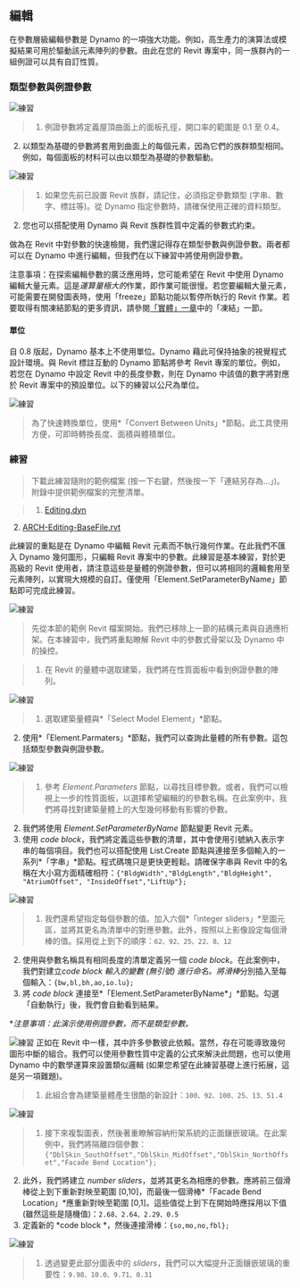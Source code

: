 

## 編輯

在參數層級編輯參數是 Dynamo 的一項強大功能。例如，高生產力的演算法或模擬結果可用於驅動該元素陣列的參數。由此在您的 Revit 專案中，同一族群內的一組例證可以具有自訂性質。

### 類型參數與例證參數

![練習](images/8-5/Exercise/32.png)

> 1. 例證參數將定義屋頂曲面上的面板孔徑，開口率的範圍是 0.1 至 0.4。
2. 以類型為基礎的參數將套用到曲面上的每個元素，因為它們的族群類型相同。例如，每個面板的材料可以由以類型為基礎的參數驅動。

![練習](images/8-3/params.png)

> 1. 如果您先前已設置 Revit 族群，請記住，必須指定參數類型 (字串、數字、標註等)。從 Dynamo 指定參數時，請確保使用正確的資料類型。
2. 您也可以搭配使用 Dynamo 與 Revit 族群性質中定義的參數式約束。

做為在 Revit 中對參數的快速檢閱，我們還記得存在類型參數與例證參數。兩者都可以在 Dynamo 中進行編輯，但我們在以下練習中將使用例證參數。

注意事項：在探索編輯參數的廣泛應用時，您可能希望在 Revit 中使用 Dynamo 編輯大量元素。這是*運算量極大的*作業，即作業可能很慢。若您要編輯大量元素，可能需要在開發圖表時，使用「freeze」節點功能以暫停所執行的 Revit 作業。若要取得有關凍結節點的更多資訊，請參閱[「實體」一章](../05_Geometry-for-Computational-Design/5-6_solids.md#freezing)中的「凍結」一節。

#### 單位

自 0.8 版起，Dynamo 基本上不使用單位。Dynamo 藉此可保持抽象的視覺程式設計環境。與 Revit 標註互動的 Dynamo 節點將參考 Revit 專案的單位。例如，若您在 Dynamo 中設定 Revit 中的長度參數，則在 Dynamo 中該值的數字將對應於 Revit 專案中的預設單位。以下的練習以公尺為單位。

![練習](images/8-3/units.png)

> 為了快速轉換單位，使用*「Convert Between Units」*節點。此工具使用方便，可即時轉換長度、面積與體積單位。

### 練習

> 下載此練習隨附的範例檔案 (按一下右鍵，然後按一下「連結另存為...」)。附錄中提供範例檔案的完整清單。

> 1. [Editing.dyn](datasets/8-3/Editing.dyn)
2. [ARCH-Editing-BaseFile.rvt](datasets/8-3/ARCH-Editing-BaseFile.rvt)

此練習的重點是在 Dynamo 中編輯 Revit 元素而不執行幾何作業。在此我們不匯入 Dynamo 幾何圖形，只編輯 Revit 專案中的參數。此練習是基本練習，對於更高級的 Revit 使用者，請注意這些是量體的例證參數，但可以將相同的邏輯套用至元素陣列，以實現大規模的自訂。僅使用「Element.SetParameterByName」節點即可完成此練習。

![練習](images/8-3/Exercise/04.png)

> 先從本節的範例 Revit 檔案開始。我們已移除上一節的結構元素與自適應桁架。在本練習中，我們將重點瞭解 Revit 中的參數式骨架以及 Dynamo 中的操控。

> 1. 在 Revit 的量體中選取建築，我們將在性質面板中看到例證參數的陣列。

![練習](images/8-3/Exercise/03.png)

> 1. 選取建築量體與*「Select Model Element」*節點。
2. 使用*「Element.Parmaters」*節點，我們可以查詢此量體的所有參數。這包括類型參數與例證參數。

![練習](images/8-3/Exercise/32.png)

> 1. 參考 *Element.Parameters* 節點，以尋找目標參數。或者，我們可以檢視上一步的性質面板，以選擇希望編輯的的參數名稱。在此案例中，我們將尋找對建築量體上的大型幾何移動有影響的參數。
2. 我們將使用 *Element.SetParameterByName* 節點變更 Revit 元素。
3. 使用 *code block*，我們將定義這些參數的清單，其中會使用引號納入表示字串的每個項目。我們也可以搭配使用 List.Create 節點與連接至多個輸入的一系列*「字串」*節點。程式碼塊只是更快更輕鬆。請確保字串與 Revit 中的名稱在大小寫方面精確相符：```{"BldgWidth","BldgLength","BldgHeight", "AtriumOffset", "InsideOffset","LiftUp"};```

![練習](images/8-3/Exercise/31.png)

> 1. 我們還希望指定每個參數的值。加入六個*「integer sliders」*至圖元區，並將其更名為清單中的對應參數。此外，按照以上影像設定每個滑棒的值。採用從上到下的順序：```62、92、25、22、8、12```
2. 使用與參數名稱具有相同長度的清單定義另一個 *code block*。在此案例中，我們對建立*code block 輸入的變數 (無引號) 進行命名。*將*滑棒*分別插入至每個輸入：```{bw,bl,bh,ao,io.lu};```
3. 將 *code block* 連接至*「Element.SetParameterByName*」*節點。勾選「自動執行」後，我們會自動看到結果。

**注意事項：此演示使用例證參數，而不是類型參數。*

![練習](images/8-3/Exercise/01.png) 正如在 Revit 中一樣，其中許多參數彼此依賴。當然，存在可能導致幾何圖形中斷的組合。我們可以使用參數性質中定義的公式來解決此問題，也可以使用 Dynamo 中的數學運算來設置類似邏輯 (如果您希望在此練習基礎上進行拓展，這是另一項難題)。

> 1. 此組合會為建築量體產生很酷的新設計：```100、92、100、25、13、51.4```

![練習](images/8-3/Exercise/30.png)

> 1. 接下來複製圖表，然後著重瞭解容納桁架系統的正面鑲嵌玻璃。在此案例中，我們將隔離四個參數：```{"DblSkin_SouthOffset","DblSkin_MidOffset","DblSkin_NorthOffset","Facade Bend Location"};```
2. 此外，我們將建立 *number sliders*，並將其更名為相應的參數。應將前三個滑棒從上到下重新對映至範圍 [0,10]，而最後一個滑棒*「Facade Bend Location」*應重新對映至範圍 [0,1]。這些值從上到下在開始時應採用以下值 (雖然這些是隨機值)：```2.68、2.64、2.29、0.5```
3. 定義新的 *code block *，然後連接滑棒：```{so,mo,no,fbl};```

![練習](images/8-3/Exercise/00.png)

> 1. 透過變更此部分圖表中的 *sliders*，我們可以大幅提升正面鑲嵌玻璃的重要性：```9.98、10.0、9.71、0.31```

